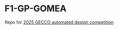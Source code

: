 # F1-GP-GOMEA
Repo for [2025 GECCO automated design competition](https://gecco-2025.sigevo.org/Competition?itemId=5103)
